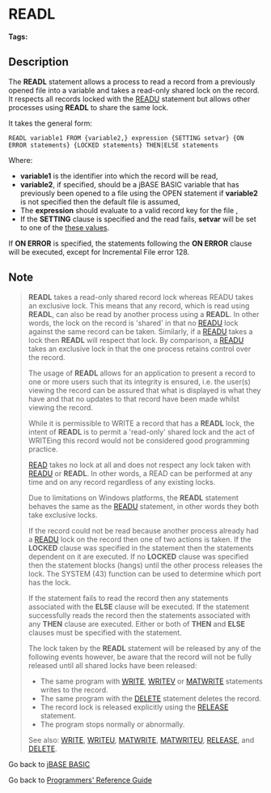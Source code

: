 # READL

<PageHeader />

**Tags:**
<badge text='record handling' vertical='middle' />

## Description

The **READL** statement allows a process to read a record from a previously opened file into a variable and takes a read-only shared lock on the record. It respects all records locked with the [READU](./../readu) statement but allows other processes using **READL** to share the same lock.

It takes the general form:

```
READL variable1 FROM {variable2,} expression {SETTING setvar} {ON ERROR statements} {LOCKED statements} THEN|ELSE statements
```

Where:

- **variable1** is the identifier into which the record will be read,
- **variable2**, if specified, should be a jBASE BASIC variable that has previously been opened to a file using the OPEN statement if **variable2** is not specified then the default file is assumed,
- The **expression** should evaluate to a valid record key for the file ,
- If the **SETTING** clause is specified and the read fails, **setvar** will be set to one of the [these values](./../incremental-file-errors).

If **ON ERROR** is specified, the statements following the **ON ERROR** clause will be executed, except for Incremental File error 128.

## Note

> **READL** takes a read-only shared record lock whereas READU takes an exclusive lock. This means that any record, which is read using **READL**, can also be read by another process using a **READL**. In other words, the lock on the record is 'shared' in that no [READU](./../readu) lock against the same record can be taken. Similarly, if a [READU](./../readu) takes a lock then **READL** will respect that lock. By comparison, a [READU](./../readu) takes an exclusive lock in that the one process retains control over the record.
>
> The usage of **READL** allows for an application to present a record to one or more users such that its integrity is ensured, i.e. the user(s) viewing the record can be assured that what is displayed is what they have and that no updates to that record have been made whilst viewing the record.
>
> While it is permissible to WRITE a record that has a **READL** lock, the intent of **READL** is to permit a 'read-only' shared lock and the act of WRITEing this record would not be considered good programming practice.
>
> [READ](./../read) takes no lock at all and does not respect any lock taken with [READU](./../readu) or **READL**. In other words, a READ can be performed at any time and on any record regardless of any existing locks.
>
> Due to limitations on Windows platforms, the **READL** statement behaves the same as the [READU](./../readu) statement, in other words they both take exclusive locks.
>
> If the record could not be read because another process already had a [READU](./../readu) lock on the record then one of two actions is taken. If the **LOCKED** clause was specified in the statement then the statements dependent on it are executed. If no **LOCKED** clause was specified then the statement blocks (hangs) until the other process releases the lock. The SYSTEM (43) function can be used to determine which port has the lock.
>
> If the statement fails to read the record then any statements associated with the **ELSE** clause will be executed. If the statement successfully reads the record then the statements associated with any **THEN** clause are executed. Either or both of **THEN** and **ELSE** clauses must be specified with the statement.
>
> The lock taken by the **READL** statement will be released by any of the following events however, be aware that the record will not be fully released until all shared locks have been released:
>
> - The same program with [WRITE](./../write), [WRITEV](./../writev) or [MATWRITE](./../matwrite) statements writes to the record.
> - The same program with the [DELETE](./../delete) statement deletes the record.
> - The record lock is released explicitly using the [RELEASE](./../release) statement.
> - The program stops normally or abnormally.
>
>
> See also: [WRITE](./../write), [WRITEU](./../writeu), [MATWRITE](./../matwrite), [MATWRITEU](./../matwriteu), [RELEASE](./../release), and [DELETE](./../delete).

Go back to [jBASE BASIC](./../README.md)

Go back to [Programmers' Reference Guide](./../../reference-guides/jbc/README.md)

<PageFooter />

